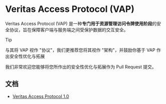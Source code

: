 # Veritas Access Protocol (VAP)

Veritas Access Protocol (VAP) 是一种**专门用于资源管理访问令牌使用阶段**的安全协议，旨在保障客户端与服务端之间受保护数据的交互安全。

> [!TIP]
> 与其将 VAP 视作 "协议"，我们更推荐您将其视作 "架构"，并鼓励你基于 VAP 作出安全性优化与拓展
>
> 我们非常欢迎您能够将您所作出的安全性优化与拓展作为 Pull Request 提交。

## 文档

- [Veritas Access Protocol 1.0](/Documents/VeritasAccessProtocol1.0.md)
